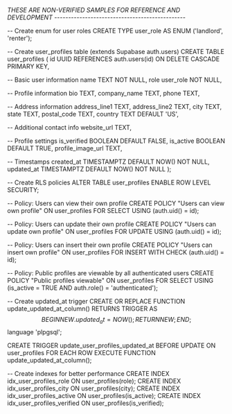 *THESE ARE NON-VERIFIED SAMPLES FOR REFERENCE AND DEVELOPMENT*
*-----------------------------------------------*


-- Create enum for user roles
CREATE TYPE user_role AS ENUM ('landlord', 'renter');

-- Create user_profiles table (extends Supabase auth.users)
CREATE TABLE user_profiles (
  id UUID REFERENCES auth.users(id) ON DELETE CASCADE PRIMARY KEY,
  
  -- Basic user information
  name TEXT NOT NULL,
  role user_role NOT NULL,
  
  -- Profile information
  bio TEXT,
  company_name TEXT,
  phone TEXT,
  
  -- Address information
  address_line1 TEXT,
  address_line2 TEXT,
  city TEXT,
  state TEXT,
  postal_code TEXT,
  country TEXT DEFAULT 'US',
  
  -- Additional contact info
  website_url TEXT,
  
  -- Profile settings
  is_verified BOOLEAN DEFAULT FALSE,
  is_active BOOLEAN DEFAULT TRUE,
  profile_image_url TEXT,
  
  -- Timestamps
  created_at TIMESTAMPTZ DEFAULT NOW() NOT NULL,
  updated_at TIMESTAMPTZ DEFAULT NOW() NOT NULL
);

-- Create RLS policies
ALTER TABLE user_profiles ENABLE ROW LEVEL SECURITY;

-- Policy: Users can view their own profile
CREATE POLICY "Users can view own profile" ON user_profiles
  FOR SELECT USING (auth.uid() = id);

-- Policy: Users can update their own profile
CREATE POLICY "Users can update own profile" ON user_profiles
  FOR UPDATE USING (auth.uid() = id);

-- Policy: Users can insert their own profile
CREATE POLICY "Users can insert own profile" ON user_profiles
  FOR INSERT WITH CHECK (auth.uid() = id);

-- Policy: Public profiles are viewable by all authenticated users
CREATE POLICY "Public profiles viewable" ON user_profiles
  FOR SELECT USING (is_active = TRUE AND auth.role() = 'authenticated');

-- Create updated_at trigger
CREATE OR REPLACE FUNCTION update_updated_at_column()
RETURNS TRIGGER AS $$
BEGIN
  NEW.updated_at = NOW();
  RETURN NEW;
END;
$$ language 'plpgsql';

CREATE TRIGGER update_user_profiles_updated_at
  BEFORE UPDATE ON user_profiles
  FOR EACH ROW
  EXECUTE FUNCTION update_updated_at_column();

-- Create indexes for better performance
CREATE INDEX idx_user_profiles_role ON user_profiles(role);
CREATE INDEX idx_user_profiles_city ON user_profiles(city);
CREATE INDEX idx_user_profiles_active ON user_profiles(is_active);
CREATE INDEX idx_user_profiles_verified ON user_profiles(is_verified);